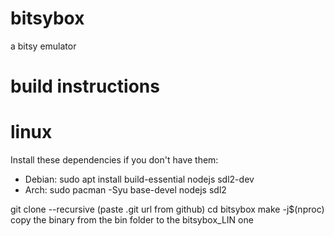 # bitsybox
a bitsy emulator

# build instructions

# linux

Install these dependencies if you don't have them:
 - Debian: sudo apt install build-essential nodejs sdl2-dev
 - Arch: sudo pacman -Syu base-devel nodejs sdl2
 
git clone --recursive (paste .git url from github)
cd bitsybox
make -j$(nproc)
copy the binary from the bin folder to the bitsybox_LIN one
